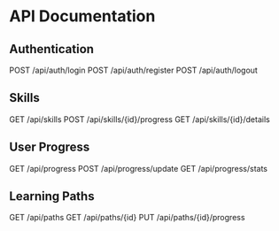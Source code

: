 # API Documentation

## Authentication
POST /api/auth/login
POST /api/auth/register
POST /api/auth/logout

## Skills
GET /api/skills
POST /api/skills/{id}/progress
GET /api/skills/{id}/details

## User Progress
GET /api/progress
POST /api/progress/update
GET /api/progress/stats

## Learning Paths
GET /api/paths
GET /api/paths/{id}
PUT /api/paths/{id}/progress
